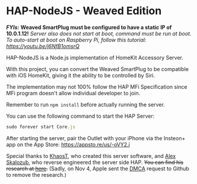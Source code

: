 HAP-NodeJS - Weaved Edition
=============
***FYIs:*** **Weaved SmartPlug must be configured to have a static IP of 10.0.1.12!**  *Server also does not start at boot, command must be run at boot. To auto-start at boot on Raspberry Pi, follow this tutorial: https://youtu.be/j6NfB1omsrQ*

HAP-NodeJS is a Node.js implementation of HomeKit Accessory Server.

With this project, you can convert the Weaved SmartPlug to be compatible with iOS HomeKit, giving it the ability to be controlled by Siri. 

The implementation may not 100% follow the HAP MFi Specification since MFi program doesn't allow individual developer to join. 

Remember to run `npm install` before actually running the server.

You can use the following command to start the HAP Server:
  ```js
  sudo forever start Core.js
  ```
After starting the server, pair the Outlet with your iPhone via the Insteon+ app on the App Store: https://appsto.re/us/-oVY2.i 

Special thanks to [KhaosT](https://github.com/KhaosT), who created this server software, and  [Alex Skalozub](https://twitter.com/pieceofsummer), who reverse engineered the server side HAP. ~~You can find his research at [here](https://gist.github.com/pieceofsummer/13272bf76ac1d6b58a30).~~ (Sadly, on Nov 4, Apple sent the [DMCA](https://github.com/github/dmca/blob/master/2014-11-04-Apple.md) request to Github to remove the research.)

